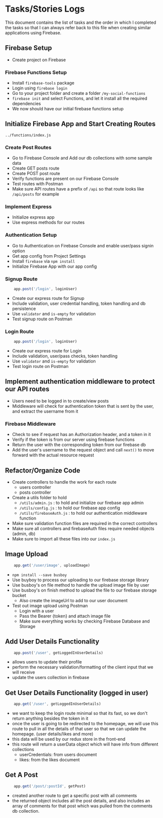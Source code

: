 # Tasks/Stories Logs

This document contains the list of tasks and the order in which I completed the tasks so that I can always refer back to this file when creating similar applications using Firebase.


## Firebase Setup
- Create project on Firebase

### Firebase Functions Setup
- Install `firebase-tools` package
- Login using `firebase login`
- Go to your project folder and create a folder `/my-social-functions`
- `firebase init` and select Functions, and let it install all the required dependencies
- We now should have our initial firebase functions setup 


## Initialize Firebase App and Start Creating Routes
`../functions/index.js`

### Create Post Routes
- Go to Firebase Console and Add our db collections with some sample data
- Create GET posts route
- Create POST post route
- Verify functions are present on our Firebase Console
- Test routes with Postman
- Make sure API routes have a prefix of `/api` so that route looks like `/api/posts` for example

### Implement Express
- Initialize express app
- Use express methods for our routes

### Authentication Setup
- Go to Authentication on Firebase Console and enable user/pass signin option
- Get app config from Project Settings
- Install `firebase` via `npm install`
- Initialize Firebase App with our app config

### Signup Route
```javascript 
    app.post('/login', loginUser) 
```
- Create our express route for Signup
- Include validation, user credential handling, token handling and db persistence
- Use `validator` and `is-empty` for validation
- Test signup route on Postman

### Login Route
```javascript 
    app.post('/login', loginUser) 
```
- Create our express route for Login
- Include validation, user/pass checks, token handling
- Use `validator` and `is-empty` for validation
- Test login route on Postman


## Implement authentication middleware to protect our API routes
- Users need to be logged in to create/view posts
- Middleware will check for authentication token that is sent by the user, and extract the username from it

### Firebase Middleware
- Check to see if request has an Authorization header, and a token in it
- Verify if the token is from our server using firebase functions
- Return the user with the corresponding token from our firebase db
- Add the user's username to the request object and call `next()` to move forward with the actual resource request


## Refactor/Organize Code
- Create controllers to handle the work for each route
    - users controller
    - posts controller
- Create a utils folder to hold
    - `/utils/admin.js` : to hold and initialize our firebase app admin
    - `/utils/config.js` : to hold our firebase app config
    - `/utils/firebaseAuth.js` : to hold our authentication middleware function
- Make sure validation function files are required in the correct controllers
- Make sure all controllers and firebaseAuth files require needed objects (admin, db)
- Make sure to import all these files into our `index.js`


## Image Upload
```javascript 
    app.get('/user/image', uploadImage) 
```
- `npm install --save busboy`
- Use buyboy to process our uploading to our firebase storage library
- Use busboy's on file method to handle the upload image file by user
- Use busboy's on finish method to upload the file to our firebase storage bucket
    - Also create the imageUrl to add to our user document
- Test out image upload using Postman
    - Login with a user
    - Pass the Bearer {token} and attach image file
    - Make sure everything works by checking Firebase Database and Storage


## Add User Details Functionality
```javascript 
    app.post('/user', getLoggedInUserDetails) 
```
- allows users to update their profile 
- perform the necessary validation/formatting of the client input that we will receive
- update the users collection in firebase

## Get User Details Functionality (logged in user)
```javascript 
    app.get('/user', getLoggedInUserDetails) 
```
- we want to keep the login route minimal so that its fast, so we don't return anything besides the token in it
- once the user is going to be redirected to the homepage, we will use this route to pull in all the details of that user so that we can update the homepage. (user details/likes and more)
- this data will be used by our redux store in the front-end
- this route will return a userData object which will have info from different collections
    - userCredentials: from users document
    - likes: from the likes document

## Get A Post
```javascript 
    app.get('/post/:postId', getPost) 
```
- created another route to get a specific post with all comments
- the returned object includes all the post details, and also includes an array of comments for that post which was pulled from the comments db collection.

